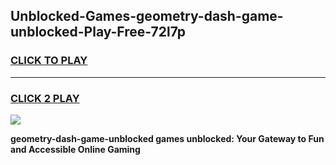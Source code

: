 
## Unblocked-Games-geometry-dash-game-unblocked-Play-Free-72l7p
<h3>
<a href="https://premium76.site?title=geometry-dash-game-unblocked&ref=21A">CLICK TO PLAY</a></h3>
<hr>

<h3>
<a href="https://premium76.site?title=geometry-dash-game-unblocked&ref=21A">CLICK 2 PLAY</a>
  
</h3>

<a href="https://premium76.site?title=geometry-dash-game-unblocked&ref=21A"><img src="https://clearcache.store/games.png"></a>


**geometry-dash-game-unblocked games unblocked: Your Gateway to Fun and Accessible Online Gaming**
